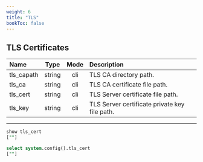 ```yaml
---
weight: 6
title: "TLS"
bookToc: false
---
```


## TLS Certificates

| Name              | Type     | Mode         | Description |
| :---------------- | :------: | :----:       | :---- |
|  tls_capath      | string | cli | TLS CA directory path. |
|  tls_ca          | string | cli | TLS CA certificate file path. |
|  tls_cert        | string | cli | TLS Server certificate file path. |
|  tls_key         | string | cli | TLS Server certificate private key file path. |

---

```SQL
show tls_cert
[""]

select system.config().tls_cert
[""]
```
